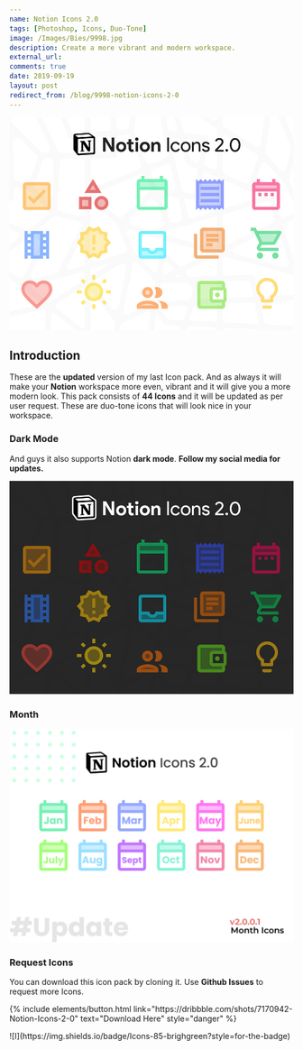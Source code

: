 ```yaml
---
name: Notion Icons 2.0
tags: [Photoshop, Icons, Duo-Tone]
image: /Images/Bies/9998.jpg
description: Create a more vibrant and modern workspace.
external_url:
comments: true
date: 2019-09-19
layout: post
redirect_from: /blog/9998-notion-icons-2-0
---
```


![alt text](/Images/Bies/9998.jpg "Notion Icons 2.0")

## **Introduction**

These are the **updated** version of my last Icon pack. And as always it will make your **Notion** workspace more even, vibrant and it will give you a more modern look. This pack consists of **44 Icons** and it will be updated as per user request. These are duo-tone icons that will look nice in your workspace.

### **Dark Mode**

And guys it also supports Notion **dark mode**. **Follow my social media for updates.**

![alt text](/Images/Bies/9998-1.jpg "Notion Icons 2.0")

### **Month**

![alt text](/Images/Bies/9998-2.png "Notion Icons 2.0")

### **Request Icons**
You can download this icon pack by cloning it.
Use **Github Issues** to request more Icons.

<p class="text-center">
{% include elements/button.html link="https://dribbble.com/shots/7170942-Notion-Icons-2-0" text="Download Here" style="danger" %}
</p>
![I](https://img.shields.io/badge/Icons-85-brighgreen?style=for-the-badge)